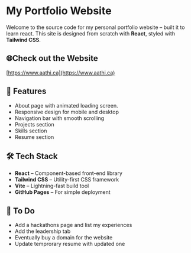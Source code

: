 # My Portfolio Website

Welcome to the source code for my personal portfolio website – built it to learn react. This site is designed from scratch with **React**, styled with **Tailwind CSS**.

## 🌐Check out the Website

[https://www.aathi.ca](https://www.aathi.ca)

## 📁 Features

- About page with animated loading screen.
- Responsive design for mobile and desktop
- Navigation bar with smooth scrolling
- Projects section
- Skills section
- Resume section

## 🛠️ Tech Stack

- **React** – Component-based front-end library
- **Tailwind CSS** – Utility-first CSS framework
- **Vite** – Lightning-fast build tool
- **GitHub Pages** – For simple deployment

## 📍 To Do

- Add a hackathons page and list my experiences
- Add the leadership tab
- Eventually buy a domain for the website
- Update temprorary resume with updated one
